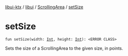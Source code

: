 [libui-ktx](../../index.md) / [libui](../index.md) / [ScrollingArea](index.md) / [setSize](./set-size.md)

# setSize

`fun setSize(width: `[`Int`](https://kotlinlang.org/api/latest/jvm/stdlib/kotlin/-int/index.html)`, height: `[`Int`](https://kotlinlang.org/api/latest/jvm/stdlib/kotlin/-int/index.html)`): <ERROR CLASS>`

Sets the size of a ScrollingArea to the given size, in points.


